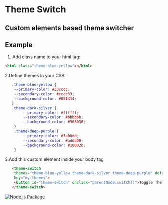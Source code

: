 # Theme Switch

## Custom elements based theme switcher

## Example

1. Add class name to your html tag:

```html
<html class="theme-blue-yellow"></html>
```

2.Define themes in your CSS:

```css
   .theme-blue-yellow {
    --primary-color: #33cccc;
    --secondary-color: #cccc33;
    --background-color: #051414;
   }
   .theme-dark-silver {
        --primary-color: #ffffff;
        --secondary-color: #bbbbbb;
        --background-color: #303030;
    }
    .theme-deep-purple {
        --primary-color: #7a00dd;
        --secondary-color: #addd00;
        --background-color: #18002b;
    }
```

3.Add this custom element inside your body tag

```html
   <theme-switch
    themes="theme-blue-yellow theme-dark-silver theme-deep-purple" default="theme-blue-yellow"
    key="my-themes">
    <button id="theme-switch" onclick="parentNode.switch()">Toggle Theme</button>
   </theme-switch>
```

[![Node.js Package](https://github.com/BitFields/theme-switch/actions/workflows/npm-publish.yml/badge.svg)](https://github.com/BitFields/theme-switch/actions/workflows/npm-publish.yml)
